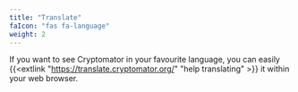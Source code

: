 ```yaml
---
title: "Translate"
faIcon: "fas fa-language"
weight: 2
---
```


If you want to see Cryptomator in your favourite language, you can easily {{<extlink "https://translate.cryptomator.org/" "help translating" >}} it within your web browser.

